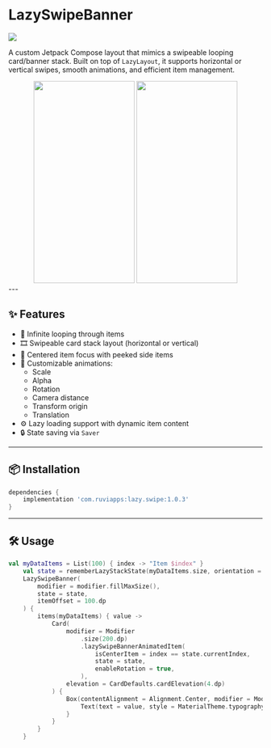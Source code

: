 # LazySwipeBanner
[![](https://jitpack.io/v/vivekgupta4git/LazySwipeBanner.svg)](https://jitpack.io/#vivekgupta4git/LazySwipeBanner)

A custom Jetpack Compose layout that mimics a swipeable looping card/banner stack. Built on top of `LazyLayout`, it supports horizontal or vertical swipes, smooth animations, and efficient item management.
<div align="center">
  <img src="https://github.com/user-attachments/assets/1b248fb6-a5a7-42ce-934b-06b389c1d655" width=200 height=400/>
    <img src="https://github.com/user-attachments/assets/ed39f638-daf4-4e22-b885-2e5585d3d4dd" width=200 height=400/>

</div>
---

## ✨ Features

- 🔁 Infinite looping through items
- 🎞️ Swipeable card stack layout (horizontal or vertical)
- 🎯 Centered item focus with peeked side items
- 🎨 Customizable animations:
  - Scale
  - Alpha
  - Rotation
  - Camera distance
  - Transform origin
  - Translation
- ⚙️ Lazy loading support with dynamic item content
- 🔒 State saving via `Saver`

---

## 📦 Installation

```gradle
dependencies {
	implementation 'com.ruviapps:lazy.swipe:1.0.3'
}
```
---

## 🛠️ Usage

```kotlin
val myDataItems = List(100) { index -> "Item $index" }
    val state = rememberLazyStackState(myDataItems.size, orientation = Orientation.Horizontal)
    LazySwipeBanner(
        modifier = modifier.fillMaxSize(),
        state = state,
        itemOffset = 100.dp
    ) {
        items(myDataItems) { value ->
            Card(
                modifier = Modifier
                    .size(200.dp)
                    .lazySwipeBannerAnimatedItem(
                        isCenterItem = index == state.currentIndex,
                        state = state,
                        enableRotation = true,
                    ),
                elevation = CardDefaults.cardElevation(4.dp)
            ) {
                Box(contentAlignment = Alignment.Center, modifier = Modifier.fillMaxSize()) {
                    Text(text = value, style = MaterialTheme.typography.bodyMedium)
                }
            }
        }
    }
